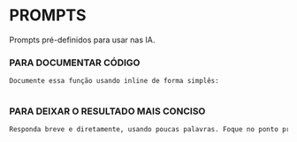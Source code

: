 # PROMPTS

Prompts pré-definidos para usar nas IA.

### PARA DOCUMENTAR CÓDIGO

```bash
Documente essa função usando inline de forma simplês: 

```

```
```

### PARA DEIXAR O RESULTADO MAIS CONCISO

```bash
Responda breve e diretamente, usando poucas palavras. Foque no ponto principal sem elaboração ou perguntas adicionais.
```
